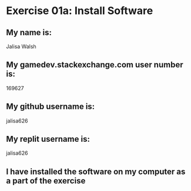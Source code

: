 # Exercise 01a: Install Software

## My name is:
Jalisa Walsh
## My gamedev.stackexchange.com user number is:
169627
## My github username is:
jalisa626

## My replit username is:
jalisa626

## I have installed the software on my computer as a part of the exercise

